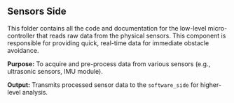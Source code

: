 ## Sensors Side

This folder contains all the code and documentation for the low-level micro-controller that reads raw data from the physical sensors. This component is responsible for providing quick, real-time data for immediate obstacle avoidance.

**Purpose:** To acquire and pre-process data from various sensors (e.g., ultrasonic sensors, IMU module).

**Output:** Transmits processed sensor data to the `software_side` for higher-level analysis.